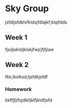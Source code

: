 # Sky Group

jsfdljsfdklsfkldsjfdlajkf;klajfdds


## Week 1

fjsdjsklsljklskjfwjrjfjfjiaw

## Week 2

fkk;lkslksd;ljsfdkjsfdf

### Homework

kkffjfjlfsjdlkfjklfjkldfjsfd